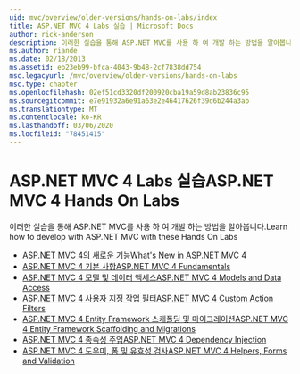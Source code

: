 ```yaml
---
uid: mvc/overview/older-versions/hands-on-labs/index
title: ASP.NET MVC 4 Labs 실습 | Microsoft Docs
author: rick-anderson
description: 이러한 실습을 통해 ASP.NET MVC를 사용 하 여 개발 하는 방법을 알아봅니다.
ms.author: riande
ms.date: 02/18/2013
ms.assetid: eb23eb99-bfca-4043-9b48-2cf7838dd754
msc.legacyurl: /mvc/overview/older-versions/hands-on-labs
msc.type: chapter
ms.openlocfilehash: 02ef51cd3320df200920cba19a59d8ab23836c95
ms.sourcegitcommit: e7e91932a6e91a63e2e46417626f39d6b244a3ab
ms.translationtype: MT
ms.contentlocale: ko-KR
ms.lasthandoff: 03/06/2020
ms.locfileid: "78451415"
---
```

# <a name="aspnet-mvc-4-hands-on-labs"></a><span data-ttu-id="5d9a4-103">ASP.NET MVC 4 Labs 실습</span><span class="sxs-lookup"><span data-stu-id="5d9a4-103">ASP.NET MVC 4 Hands On Labs</span></span>

<span data-ttu-id="5d9a4-104">이러한 실습을 통해 ASP.NET MVC를 사용 하 여 개발 하는 방법을 알아봅니다.</span><span class="sxs-lookup"><span data-stu-id="5d9a4-104">Learn how to develop with ASP.NET MVC with these Hands On Labs</span></span>

- [<span data-ttu-id="5d9a4-105">ASP.NET MVC 4의 새로운 기능</span><span class="sxs-lookup"><span data-stu-id="5d9a4-105">What's New in ASP.NET MVC 4</span></span>](whats-new-in-aspnet-mvc-4.md)
- [<span data-ttu-id="5d9a4-106">ASP.NET MVC 4 기본 사항</span><span class="sxs-lookup"><span data-stu-id="5d9a4-106">ASP.NET MVC 4 Fundamentals</span></span>](aspnet-mvc-4-fundamentals.md)
- [<span data-ttu-id="5d9a4-107">ASP.NET MVC 4 모델 및 데이터 액세스</span><span class="sxs-lookup"><span data-stu-id="5d9a4-107">ASP.NET MVC 4 Models and Data Access</span></span>](aspnet-mvc-4-models-and-data-access.md)
- [<span data-ttu-id="5d9a4-108">ASP.NET MVC 4 사용자 지정 작업 필터</span><span class="sxs-lookup"><span data-stu-id="5d9a4-108">ASP.NET MVC 4 Custom Action Filters</span></span>](aspnet-mvc-4-custom-action-filters.md)
- [<span data-ttu-id="5d9a4-109">ASP.NET MVC 4 Entity Framework 스캐폴딩 및 마이그레이션</span><span class="sxs-lookup"><span data-stu-id="5d9a4-109">ASP.NET MVC 4 Entity Framework Scaffolding and Migrations</span></span>](aspnet-mvc-4-entity-framework-scaffolding-and-migrations.md)
- [<span data-ttu-id="5d9a4-110">ASP.NET MVC 4 종속성 주입</span><span class="sxs-lookup"><span data-stu-id="5d9a4-110">ASP.NET MVC 4 Dependency Injection</span></span>](aspnet-mvc-4-dependency-injection.md)
- [<span data-ttu-id="5d9a4-111">ASP.NET MVC 4 도우미, 폼 및 유효성 검사</span><span class="sxs-lookup"><span data-stu-id="5d9a4-111">ASP.NET MVC 4 Helpers, Forms and Validation</span></span>](aspnet-mvc-4-helpers-forms-and-validation.md)
